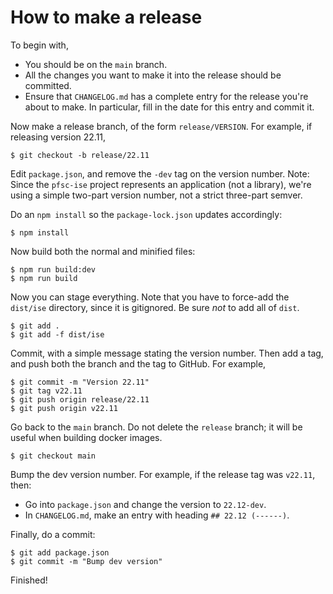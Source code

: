 # How to make a release


To begin with,

* You should be on the `main` branch.
* All the changes you want to make it into the release should be committed.
* Ensure that `CHANGELOG.md` has a complete entry for the release you're about to
  make. In particular, fill in the date for this entry and commit it.

Now make a release branch, of the form `release/VERSION`. For example,
if releasing version 22.11,

    $ git checkout -b release/22.11

Edit `package.json`, and remove the `-dev` tag on the version number.
Note: Since the `pfsc-ise` project represents an application (not a library),
we're using a simple two-part version number, not a strict three-part semver.

Do an `npm install` so the `package-lock.json` updates accordingly:

    $ npm install

Now build both the normal and minified files:

    $ npm run build:dev
    $ npm run build

Now you can stage everything. Note that you have to force-add the `dist/ise` directory,
since it is gitignored. Be sure *not* to add all of `dist`.

    $ git add .
    $ git add -f dist/ise

Commit, with a simple message stating the version number. Then add a tag, and push both
the branch and the tag to GitHub. For example,

    $ git commit -m "Version 22.11"
    $ git tag v22.11
    $ git push origin release/22.11
    $ git push origin v22.11

Go back to the `main` branch. Do not delete the `release` branch; it will be useful when
building docker images.

    $ git checkout main

Bump the dev version number. For example, if the release tag was `v22.11`, then:

* Go into `package.json` and change the version to `22.12-dev`.
* In `CHANGELOG.md`, make an entry with heading `## 22.12 (------)`.

Finally, do a commit:

    $ git add package.json
    $ git commit -m "Bump dev version"

Finished!
